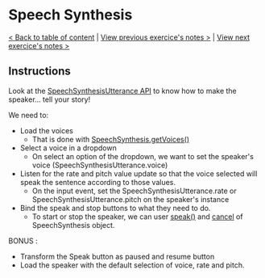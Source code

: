 # Speech Synthesis

[< Back to table of content](../README.md) |
[View previous exercice's notes >](../22-Follow.Along.Link.Highlighter/Notes.md) |
[View next exercice's notes >](../24-Sticky.Nav/Notes.md)

## Instructions

Look at the [SpeechSynthesisUtterance API](https://developer.mozilla.org/en-US/docs/Web/API/SpeechSynthesisUtterance) to know how to make the speaker... tell your story!

We need to:

- Load the voices
  - That is done with [SpeechSynthesis.getVoices()](https://developer.mozilla.org/en-US/docs/Web/API/SpeechSynthesis/getVoices)
- Select a voice in a dropdown
  - On select an option of the dropdown, we want to set the speaker's voice (SpeechSynthesisUtterance.voice)
- Listen for the rate and pitch value update so that the voice selected will speak the sentence according to those values.
  - On the input event, set the SpeechSynthesisUtterance.rate or SpeechSynthesisUtterance.pitch on the speaker's instance
- Bind the speak and stop buttons to what they need to do.
  - To start or stop the speaker, we can user [speak()](https://developer.mozilla.org/en-US/docs/Web/API/SpeechSynthesis/speak) and [cancel](https://developer.mozilla.org/en-US/docs/Web/API/SpeechSynthesis/cancel) of SpeechSynthesis object.

BONUS :

- Transform the Speak button as paused and resume button
- Load the speaker with the default selection of voice, rate and pitch.
